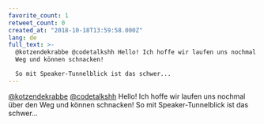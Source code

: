 ```yaml
---
favorite_count: 1
retweet_count: 0
created_at: "2018-10-18T13:59:58.000Z"
lang: de
full_text: >-
  @kotzendekrabbe @codetalkshh Hello! Ich hoffe wir laufen uns nochmal über den
  Weg und können schnacken! 

  So mit Speaker-Tunnelblick ist das schwer...
---
```


[@kotzendekrabbe](https://twitter.com/kotzendekrabbe)
[@codetalkshh](https://twitter.com/codetalkshh) Hello! Ich hoffe wir laufen uns
nochmal über den Weg und können schnacken! So mit Speaker-Tunnelblick ist das
schwer...
